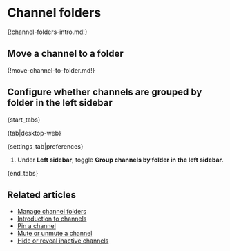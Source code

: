# Channel folders

{!channel-folders-intro.md!}

## Move a channel to a folder

{!move-channel-to-folder.md!}

## Configure whether channels are grouped by folder in the left sidebar

{start_tabs}

{tab|desktop-web}

{settings_tab|preferences}

1. Under **Left sidebar**, toggle **Group channels by folder in the left
   sidebar**.

{end_tabs}

## Related articles

* [Manage channel folders](/help/manage-channel-folders)
* [Introduction to channels](/help/introduction-to-channels)
* [Pin a channel](/help/pin-a-channel)
* [Mute or unmute a channel](/help/mute-a-channel)
* [Hide or reveal inactive channels](/help/manage-inactive-channels)
